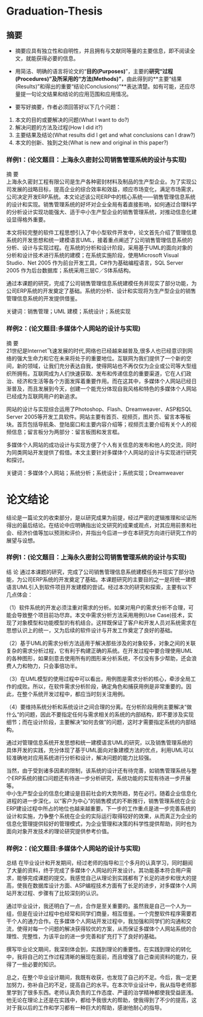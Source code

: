 # Graduation-Thesis
## 摘要
- 摘要应具有独立性和自明性，并且拥有与文献同等量的主要信息，即不阅读全文，就能获得必要的信息。  


- 用简洁、明确的语言将论文的“**目的(Purposes)**”，主要的**研究“过程(Procedures)”及所采用的“方法(Methods)”**，由此得到的**主要“结果(Results)”和得出的重要“结论(Conclusions)”**表达清楚。如有可能，还应尽量提一句论文结果和结论的应用范围和应用情况。  


- 要写好摘要，作者必须回答好以下几个问题：  
1) 本文的目的或要解决的问题(What I want to do?)  
2) 解决问题的方法及过程(How I did it?)  
3) 主要结果及结论(What results did I get and what conclusions can I draw?)  
4) 本文的创新、独到之处(What is new and original in this paper?)  

### 样例1：(论文题目：上海永久密封公司销售管理系统的设计与实现)
 摘    要  
上海永久密封工程有限公司是生产各种密封材料及制品的生产型企业。为了实现公司发展的战略目标，提高企业的综合效率和效益，顺应市场变化，满足市场需求，公司决定开发ERP系统。本文论述该公司ERP中的核心系统——销售管理信息系统的设计和实现。销售管理系统的好坏对企业全局有着直接影响，如何通过合理科学的分析设计实现功能强大、适于中小生产型企业的销售管理系统，对推动信息化建设显得格外重要。  
  
本文将较完整的软件工程思想引入了中小型软件开发中，论文首先介绍了管理信息系统的开发思想和统一建模语言UML，接着重点阐述了公司销售管理信息系统的分析、设计与实现过程。在系统的分析和设计阶段，采用基于UML的面向对象的分析和设计技术进行系统的建模；在系统实施阶段，使用Microsoft Visual Studio．Net 2005 作为前台开发工具，C#作为基础编程语言，SQL Server 2005 作为后台数据库；系统采用三层C／S体系结构。  
  
通过本课题的研究，完成了公司销售管理信息系统建模任务并现实了部分功能，为公司ERP系统的开发奠定了基础。系统的分析、设计和实现将为生产型企业的销售管理信息系统的开发提供借鉴。
  
关键词：销售管理；UML 建模；系统设计；系统实现

### 样例2：(论文题目:多媒体个人网站的设计与实现)
摘    要  
21世纪是Internet飞速发展的时代,网络也已经越来越普及,很多人也已经意识到网络的强大生命力和它在未来将处于的重要地位。互联网为我们提供了一个新的空间，新的领域，让我们充分表达自我，使得网站也不再仅仅为企业或公司等大型组织所拥有。互联网成为人们快速获取、发布和传递信息的重要渠道，它在人们政治、经济和生活等各个方面发挥着重要作用。而在这其中，多媒体个人网站已经日渐普及，而且发展到今天，创建一个能充分体现自我风格和特色的多媒体个人网站已经成为互联网用户的新追求。 
  
网站的设计与实现综合运用了Photoshop、Flash、Dreamweaver、ASP和SQL Server 2005等开发工具软件。网站主要有首页、视频页，图片页、留言本等板块。首页包括导航条、登陆窗口和主要内容介绍等；视频页主要介绍有关个人的视频信息；留言板分为两部分：留言板图和发言框。
    
多媒体个人网站的成功设计与实现方便了个人有关信息的发布和他人的交流，同时为同类网站开发提供了假借。本文主要针对多媒体个人网站的设计与实现进行研究和探讨。
    
关键词：多媒体个人网站；系统分析；系统设计；系统实现；Dreamweaver
 
# 论文结论  
结论是一篇论文的收束部分，是以研究成果为前提，经过严密的逻辑推理和论证所得出的最后结论。在结论中应明确指出论文研究的成果或观点，对其应用前景和社会、经济价值等加以预测和评价，并指出今后进一步在本研究方向进行研究工作的展望与设想。 
  
### 样例1：(论文题目：上海永久密封公司销售管理系统的设计与实现)

结  论
通过本课题的研究，完成了公司销售管理信息系统建模任务并现实了部分功能，为公司ERP系统的开发奠定了基础。本课题研究的主要目的之一是将统一建模语言UML引入到软件项目开发建模的尝试。经过本次的研究和探索，主要有以下几点体会：  

（1）软件系统的开发必须注重对需求的分析。如果对用户的需求分析不合理，可能会导致整个项目前功尽弃。本文中需求分析方法采用用例(Use Case)技术，实现了对象模型和功能模型的有机结合。这样既保证了客户和开发人员对系统需求在思想认识上的统一，又为后续的软件设计与开发工作奠定了良好的基础。  

（2）基于UML的需求分析方法适用于解决那些涉及的对象较多，对象之间的关联复杂的需求分析过程，它有利于构建正确的系统。在开发过程中要合理使用UML的各种图形，如果刻意去使用所有的图形来分析系统，不仅没有多少帮助，还会浪费人力和物力，只会事倍功半。  

（3）在UML模型的使用过程中可以看出，用例图是需求分析的核心，牵涉全局工作的成败。所以，在软件需求分析阶段，确定角色和捕获用例是非常重要的。因此，在整个系统开发过程中，都应当时刻关注用例。  

（4）要维持系统分析和系统设计之间合理的分离。在分析阶段用例主要解决“做什么“的问题，因此不要指定任何与需求相关的系统的内部结构，即不要涉及实现细节；而在设计阶段，主要解决“如何去做”的问题，这时才需要指定系统的内部结构。  

通过对管理信息系统开发思想和统一建模语言UML的研究，以及销售管理系统的具体开发的实践，充分体现了基于UML面向对象建模方法的优点，利用UML可以较准确地对应用系统进行分析和设计，解决问题的能力比较强。  

当然，由于受到诸多因素的限制，该系统的设计还有待完善，如销售管理系统与整个ERP系统的接口问题还有待进一步分析研究，系统功能的实现有待进一步开展等。  
中小生产型企业的信息化建设是目前社会的大势所趋，势在必行。随着企业信息化进程的进一步深化，以“客户为中心”的销售模式的不断推行，销售管理系统在企业ERP建设过程中所占的地位也越来越重要。下一步的工作重点是进一步完善系统的设计和实施，力争整个系统在企业的实际运行取得较好的效果，从而真正为企业的信息化管理提供较好的管理模式，为企业管理和决策的科学性提供帮助，同时也为面向对象开发技术的理论研究提供参考价值。  

### 样例2：(论文题目:多媒体个人网站的设计与实现)
总结
在毕业设计和开发期间，经过老师的指导和三个多月的认真学习，同时翻阅了大量的资料，终于完成了多媒体个人网站的开发设计。其功能基本符合用户需求，能够完成课题的提交。我感觉自己从理论到实践都有了长足的进步和很大的提高，使我在数据库设计方面、ASP编程技术方面有了长足的进步，对多媒体个人网站开发过程、步骤有了比较深刻的认识。 

通过毕业设计，我还明白了一点，合作是至关重要的。虽然我是自己一个人为一组，但是在设计过程中也经常和同学们商量，相互借鉴。一个完整软件程序需要若干个人的通力合作。在多媒体个人网站开发过程中，我加强和同学们的沟通和交流，使得对每一个问题的解决获得较优的方案，从而保证多媒体个人网站系统的合理性、完整性，为该平台的进一步完善和扩充打下了良好的基础。

撰写毕业论文期间，我深刻体会到，实践到理论的重要性。在实践到理论的转化中，我将自己的工作过程清晰的展现在面前，而且增强了自己查阅资料的能力，获得了一些必要的知识。 

总之，在整个毕业设计期间，我既有收获，也发现了自己的不足。今后，我一定更加努力，弥补自己的不足，提高自己的水平。在本次毕业设计中，我从指导老师那里学到了很多东西。老师认真负责的工作态度、严谨的治学精神都使我受益匪浅。他无论在理论上还是在实践中，都给予我很大的帮助，使我得到了不少的提高，这对于我以后的工作和学习都有一种巨大的帮助，感谢他耐心的指导。
